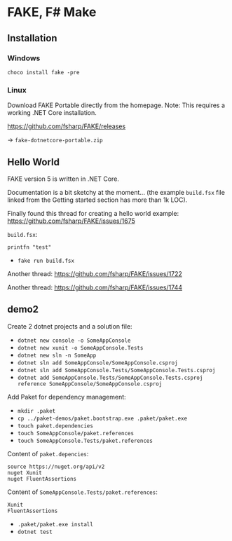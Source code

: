 # FAKE, F# Make

## Installation

### Windows

`choco install fake -pre`

### Linux

Download FAKE Portable directly from the homepage. Note: This requires a working .NET Core installation.

https://github.com/fsharp/FAKE/releases

-> `fake-dotnetcore-portable.zip`

## Hello World

FAKE version 5 is written in .NET Core.

Documentation is a bit sketchy at the moment... (the example `build.fsx` file linked from the Getting started section has more than 1k LOC).

Finally found this thread for creating a hello world example: https://github.com/fsharp/FAKE/issues/1675

`build.fsx`:
```
printfn "test"
```

- `fake run build.fsx`

Another thread: https://github.com/fsharp/FAKE/issues/1722

Another thread: https://github.com/fsharp/FAKE/issues/1744


## demo2

Create 2 dotnet projects and a solution file:

- `dotnet new console -o SomeAppConsole`
- `dotnet new xunit -o SomeAppConsole.Tests`
- `dotnet new sln -n SomeApp`
- `dotnet sln add SomeAppConsole/SomeAppConsole.csproj`
- `dotnet sln add SomeAppConsole.Tests/SomeAppConsole.Tests.csproj`
- `dotnet add SomeAppConsole.Tests/SomeAppConsole.Tests.csproj reference SomeAppConsole/SomeAppConsole.csproj`

Add Paket for dependency management:

- `mkdir .paket`
- `cp ../paket-demos/paket.bootstrap.exe .paket/paket.exe`
- `touch paket.dependencies`
- `touch SomeAppConsole/paket.references`
- `touch SomeAppConsole.Tests/paket.references`

Content of `paket.depencies`:
```
source https://nuget.org/api/v2
nuget Xunit
nuget FluentAssertions
```

Content of `SomeAppConsole.Tests/paket.references`:
```
Xunit
FluentAssertions
```

- `.paket/paket.exe install`
- `dotnet test`

